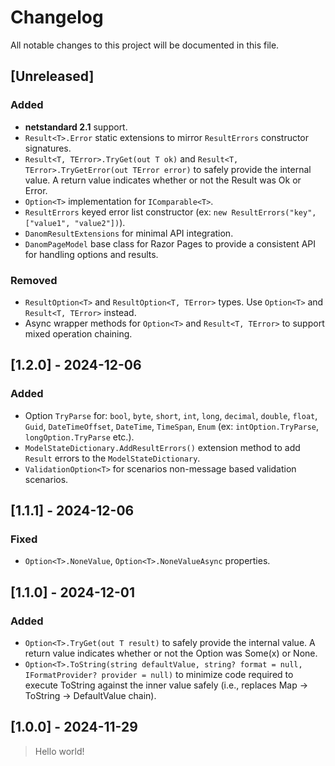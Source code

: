 # Changelog

All notable changes to this project will be documented in this file.

## [Unreleased]

### Added

- **netstandard 2.1** support.
- `Result<T>.Error` static extensions to mirror `ResultErrors` constructor signatures.
- `Result<T, TError>.TryGet(out T ok)` and `Result<T, TError>.TryGetError(out TError error)` to safely provide the internal value. A return value indicates whether or not the Result was Ok or Error.
- `Option<T>` implementation for `IComparable<T>`.
- `ResultErrors` keyed error list constructor (ex: `new ResultErrors("key", ["value1", "value2"])`).
- `DanomResultExtensions` for minimal API integration.
- `DanomPageModel` base class for Razor Pages to provide a consistent API for handling options and results.

### Removed

- `ResultOption<T>` and `ResultOption<T, TError>` types. Use `Option<T>` and `Result<T, TError>` instead.
- Async wrapper methods for `Option<T>` and `Result<T, TError>` to support mixed operation chaining.

## [1.2.0] - 2024-12-06

### Added

- Option `TryParse` for: `bool`, `byte`, `short`, `int`, `long`, `decimal`, `double`, `float`, `Guid`, `DateTimeOffset`, `DateTime`, `TimeSpan`, `Enum` (ex: `intOption.TryParse`, `longOption.TryParse` etc.).
- `ModelStateDictionary.AddResultErrors()` extension method to add `Result` errors to the `ModelStateDictionary`.
- `ValidationOption<T>` for scenarios non-message based validation scenarios.

## [1.1.1] - 2024-12-06

### Fixed

- `Option<T>.NoneValue`, `Option<T>.NoneValueAsync` properties.

## [1.1.0] - 2024-12-01

### Added

- `Option<T>.TryGet(out T result)` to safely provide the internal value. A return value indicates whether or not the Option was Some(x) or None.
- `Option<T>.ToString(string defaultValue, string? format = null, IFormatProvider? provider = null)` to minimize code required to execute ToString against the inner value safely (i.e., replaces Map -> ToString -> DefaultValue chain).

## [1.0.0] - 2024-11-29

> Hello world!
